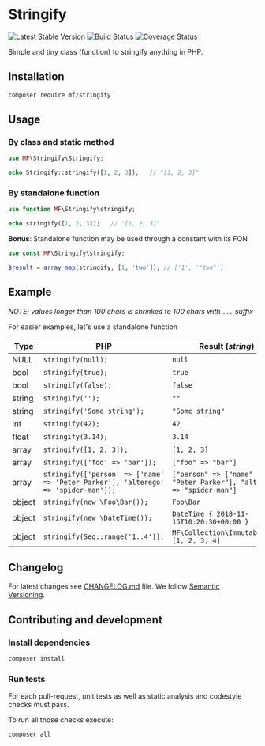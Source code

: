 Stringify
=========

[![Latest Stable Version](https://img.shields.io/packagist/v/mf/stringify.svg)](https://packagist.org/packages/mf/stringify)
[![Build Status](https://travis-ci.com/MortalFlesh/stringify.svg?branch=master)](https://travis-ci.com/MortalFlesh/stringify)
[![Coverage Status](https://coveralls.io/repos/github/MortalFlesh/stringify/badge.svg?branch=master)](https://coveralls.io/github/MortalFlesh/stringify?branch=master)

Simple and tiny class (function) to stringify anything in PHP.

## Installation

```bash
composer require mf/stringify
```

## Usage

### By class and static method

```php
use MF\Stringify\Stringify;

echo Stringify::stringify([1, 2, 3]);   // "[1, 2, 3]"
```

### By standalone function
```php
use function MF\Stringify\stringify;

echo stringify([1, 2, 3]);   // "[1, 2, 3]"
```

**Bonus**: Standalone function may be used through a constant with its FQN
```php
use const MF\Stringify\stringify;

$result = array_map(stringify, [1, 'two']); // ['1', '"two"']
```

## Example

_NOTE: values longer than 100 chars is shrinked to 100 chars with `...` suffix_

For easier examples, let's use a standalone function

| Type | PHP | Result (_string_) |
| ---  | --- | ---    |
| NULL | `stringify(null);` | `null` |
| bool | `stringify(true);` | `true` |
| bool | `stringify(false);` | `false` |
| string | `stringify('');` | `""` |
| string | `stringify('Some string');` | `"Some string"` |
| int | `stringify(42);` | `42` |
| float | `stringify(3.14);` | `3.14` |
| array | `stringify([1, 2, 3]);` | `[1, 2, 3]` |
| array | `stringify(['foo' => 'bar']);` | `["foo" => "bar"]` |
| array | `stringify(['person' => ['name' => 'Peter Parker'], 'alterego' => 'spider-man']);` | `["person" => ["name" => "Peter Parker"], "alterego" => "spider-man"]` |
| object | `stringify(new \Foo\Bar());` | `Foo\Bar` |
| object | `stringify(new \DateTime());` | `DateTime { 2018-11-15T10:20:30+00:00 }` |
| object | `stringify(Seq::range('1..4'));` | `MF\Collection\Immutable\Seq [1, 2, 3, 4]` |

## Changelog
For latest changes see [CHANGELOG.md](CHANGELOG.md) file. We follow [Semantic Versioning](https://semver.org/).

## Contributing and development

### Install dependencies

```bash
composer install
```

### Run tests

For each pull-request, unit tests as well as static analysis and codestyle checks must pass.

To run all those checks execute:

```bash
composer all
```
